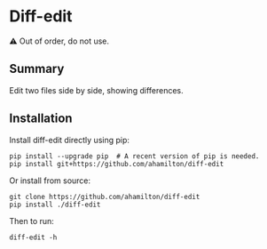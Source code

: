 # Diff-edit

:warning: Out of order, do not use.

## Summary

Edit two files side by side, showing differences.

## Installation

Install diff-edit directly using pip:

    pip install --upgrade pip  # A recent version of pip is needed.
    pip install git+https://github.com/ahamilton/diff-edit

Or install from source:

    git clone https://github.com/ahamilton/diff-edit
    pip install ./diff-edit

Then to run:

    diff-edit -h
